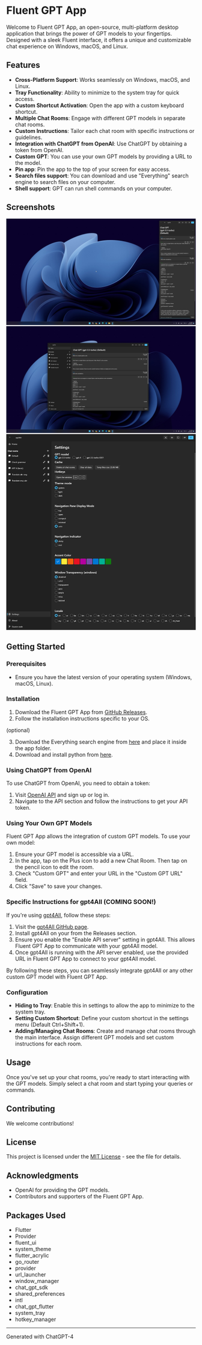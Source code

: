 # Fluent GPT App

Welcome to Fluent GPT App, an open-source, multi-platform desktop application that brings the power of GPT models to your fingertips. Designed with a sleek Fluent interface, it offers a unique and customizable chat experience on Windows, macOS, and Linux.

## Features

- **Cross-Platform Support**: Works seamlessly on Windows, macOS, and Linux.
- **Tray Functionality**: Ability to minimize to the system tray for quick access.
- **Custom Shortcut Activation**: Open the app with a custom keyboard shortcut.
- **Multiple Chat Rooms**: Engage with different GPT models in separate chat rooms.
- **Custom Instructions**: Tailor each chat room with specific instructions or guidelines.
- **Integration with ChatGPT from OpenAI**: Use ChatGPT by obtaining a token from OpenAI.
- **Custom GPT**: You can use your own GPT models by providing a URL to the model. 
- **Pin app**: Pin the app to the top of your screen for easy access.
- **Search files support**: You can download and use "Everything" search engine to search files on your computer.
- **Shell support**: GPT can run shell commands on your computer.

## Screenshots

![Screenshot 1](1.png)
![Screenshot 2](2.png)
![Screenshot 3](3.png)

## Getting Started

### Prerequisites

- Ensure you have the latest version of your operating system (Windows, macOS, Linux).

### Installation

1. Download the Fluent GPT App from [GitHub Releases](#).
2. Follow the installation instructions specific to your OS.

(optional)

3. Download the Everything search engine from [here](https://www.voidtools.com/support/everything/command_line_interface/) and place it inside the app folder.
4. Download and install python from [here](https://www.python.org/downloads/).

### Using ChatGPT from OpenAI

To use ChatGPT from OpenAI, you need to obtain a token:

1. Visit [OpenAI API](https://beta.openai.com/signup/) and sign up or log in.
2. Navigate to the API section and follow the instructions to get your API token.

### Using Your Own GPT Models

Fluent GPT App allows the integration of custom GPT models. To use your own model:

1. Ensure your GPT model is accessible via a URL.
2. In the app, tap on the Plus icon to add a new Chat Room. Then tap on the pencil icon to edit the room.
3. Check "Custom GPT" and enter your URL in the "Custom GPT URL" field.
4. Click "Save" to save your changes.

### Specific Instructions for gpt4All (COMING SOON!)

If you're using [gpt4All](https://github.com/nomic-ai/gpt4all), follow these steps:

1. Visit the [gpt4All GitHub page](https://github.com/nomic-ai/gpt4all).
2. Install gpt4All on your from the Releases section.
3. Ensure you enable the "Enable API server" setting in gpt4All. This allows Fluent GPT App to communicate with your gpt4All model.
4. Once gpt4All is running with the API server enabled, use the provided URL in Fluent GPT App to connect to your gpt4All model.

By following these steps, you can seamlessly integrate gpt4All or any other custom GPT model with Fluent GPT App.

### Configuration

- **Hiding to Tray**: Enable this in settings to allow the app to minimize to the system tray.
- **Setting Custom Shortcut**: Define your custom shortcut in the settings menu (Default Ctrl+Shift+1).
- **Adding/Managing Chat Rooms**: Create and manage chat rooms through the main interface. Assign different GPT models and set custom instructions for each room.

## Usage

Once you've set up your chat rooms, you're ready to start interacting with the GPT models. Simply select a chat room and start typing your queries or commands.

## Contributing

We welcome contributions!

## License

This project is licensed under the [MIT License](LICENSE.md) - see the file for details.

## Acknowledgments

- OpenAI for providing the GPT models.
- Contributors and supporters of the Fluent GPT App.

## Packages Used
- Flutter
- Provider
- fluent_ui
- system_theme
- flutter_acrylic
- go_router
- provider
- url_launcher
- window_manager
- chat_gpt_sdk
- shared_preferences
- intl
- chat_gpt_flutter
- system_tray
- hotkey_manager

---
Generated with ChatGPT-4